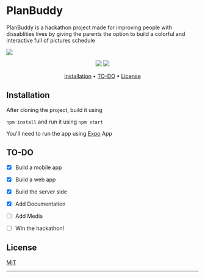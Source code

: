 # PlanBuddy 
 PlanBuddy is a hackathon project made for improving people with dissablities lives
 by giving the parents the option to build a colorful and interactive full of pictures schedule
 
 
![](https://i.imgur.com/W97TEnJ.png)

<p align="center">
    <img src="https://img.shields.io/badge/license-MIT-brightgreen.svg">
    <img src="https://img.shields.io/badge/other license-SCE-blue.svg">
</p>

<p align="center">
  <a href="#user-content-Installation">Installation</a> •
  <a href="#user-content-to-do">TO-DO</a> •
  <a href="#user-content-license">License</a>
</p>

## Installation

After cloning the project, build it using

`npm install`
and run it using
`npm start`

You'll need to run the app using [Expo] App

[Expo]: https://expo.io/


## TO-DO
- [x] Build a mobile app
- [x] Build a web app
- [x] Build the server side
- [x] Add Documentation
- [ ] Add Media
- [ ] Win the hackathon!


## License

[MIT](https://choosealicense.com/licenses/mit/)

* * *